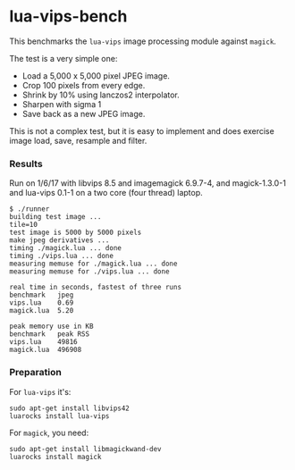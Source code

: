 # lua-vips-bench

This benchmarks the `lua-vips` image processing module against `magick`.

The test is a very simple one: 

* Load a 5,000 x 5,000 pixel JPEG image.
* Crop 100 pixels from every edge.
* Shrink by 10% using lanczos2 interpolator.
* Sharpen with sigma 1
* Save back as a new JPEG image. 

This is not a complex test, but it is easy to implement and does exercise image
load, save, resample and filter.

### Results

Run on 1/6/17 with libvips 8.5 and imagemagick 6.9.7-4, and magick-1.3.0-1 and
lua-vips 0.1-1 on a two core (four thread) laptop.

```
$ ./runner 
building test image ...
tile=10
test image is 5000 by 5000 pixels
make jpeg derivatives ...
timing ./magick.lua ... done
timing ./vips.lua ... done
measuring memuse for ./magick.lua ... done
measuring memuse for ./vips.lua ... done

real time in seconds, fastest of three runs
benchmark	jpeg
vips.lua	0.69	
magick.lua	5.20	

peak memory use in KB
benchmark	peak RSS
vips.lua	49816
magick.lua	496908
```

### Preparation

For `lua-vips` it's:

	sudo apt-get install libvips42
	luarocks install lua-vips

For `magick`, you need: 

	sudo apt-get install libmagickwand-dev
	luarocks install magick 

